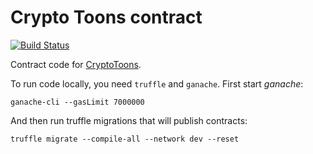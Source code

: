 # Crypto Toons contract 

[![Build Status](https://travis-ci.com/TheMindhouse/cryptotoons-solidity.svg?branch=master)](https://travis-ci.com/TheMindhouse/cryptotoons-solidity)

Contract code for [CryptoToons](https://cryptotoons.io).

To run code locally, you need `truffle` and `ganache`. First start _ganache_:

`ganache-cli --gasLimit 7000000`

And then run truffle migrations that will publish contracts: 

`truffle migrate --compile-all --network dev --reset`
